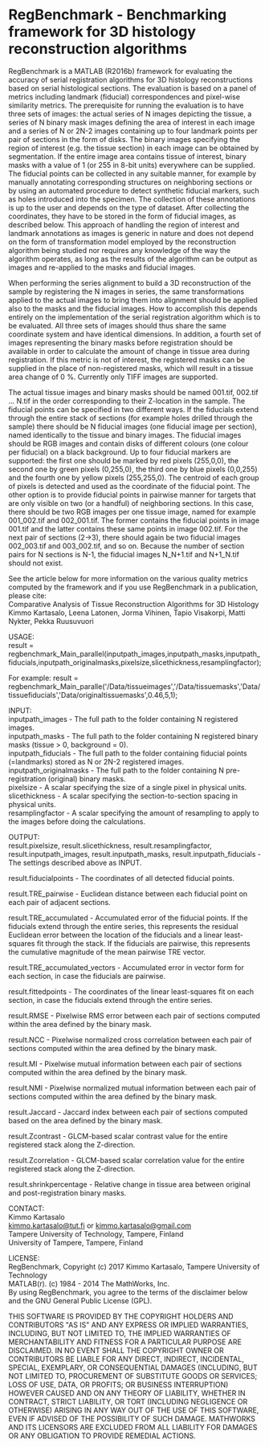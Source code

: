 # RegBenchmark - Benchmarking framework for 3D histology reconstruction algorithms

RegBenchmark is a MATLAB (R2016b) framework for evaluating the accuracy of serial registration algorithms for 3D histology reconstructions based on serial histological sections. The evaluation is based on a panel of metrics including landmark (fiducial) correspondences and pixel-wise similarity metrics. The prerequisite for running the evaluation is to have three sets of images: the actual series of N images depicting the tissue, a series of N binary mask images defining the area of interest in each image and a series of N or 2N-2 images containing up to four landmark points per pair of sections in the form of disks. The binary images specifying the region of interest (e.g. the tissue section) in each image can be obtained by segmentation. If the entire image area contains tissue of interest, binary masks with a value of 1 (or 255 in 8-bit units) everywhere can be supplied. The fiducial points can be collected in any suitable manner, for example by manually annotating corresponding structures on neighboring sections or by using an automated procedure to detect synthetic fiducial markers, such as holes introduced into the specimen. The collection of these annotations is up to the user and depends on the type of dataset. After collecting the coordinates, they have to be stored in the form of fiducial images, as described below. This approach of handling the region of interest and landmark annotations as images is generic in nature and does not depend on the form of transformation model employed by the reconstruction algorithm being studied nor requires any knowledge of the way the algorithm operates, as long as the results of the algorithm can be output as images and re-applied to the masks and fiducial images. 

When performing the series alignment to build a 3D reconstruction of the sample by registering the N images in series, the same transformations applied to the actual images to bring them into alignment should be applied also to the masks and the fiducial images. How to accomplish this depends entirely on the implementation of the serial registration algorithm which is to be evaluated. All three sets of images should thus share the same coordinate system and have identical dimensions. In addition, a fourth set of images representing the binary masks before registration should be available in order to calculate the amount of change in tissue area during registration. If this metric is not of interest, the registered masks can be supplied in the place of non-registered masks, which will result in a tissue area change of 0 %. Currently only TIFF images are supported.

The actual tissue images and binary masks should be named 001.tif, 002.tif ... N.tif in the order corresponding to their Z-location in the sample. The fiducial points can be specified in two different ways. If the fiducials extend through the entire stack of sections (for example holes drilled through the sample) there should be N fiducial images (one fiducial image per section), named identically to the tissue and binary images. The fiducial images should be RGB images and contain disks of different colours (one colour per fiducial) on a black background. Up to four fiducial markers are supported: the first one should be marked by red pixels (255,0,0), the second one by green pixels (0,255,0), the third one by blue pixels (0,0,255) and the fourth one by yellow pixels (255,255,0). The centroid of each group of pixels is detected and used as the coordinate of the fiducial point. The other option is to provide fiducial points in pairwise manner for targets that are only visible on two (or a handful) of neighboring sections. In this case, there should be two RGB images per one tissue image, named for example 001_002.tif and 002_001.tif. The former contains the fiducial points in image 001.tif and the latter contains these same points in image 002.tif. For the next pair of sections (2->3), there should again be two fiducial images 002_003.tif and 003_002.tif, and so on. Because the number of section pairs for N sections is N-1, the fiducial images N_N+1.tif and N+1_N.tif should not exist.

See the article below for more information on the various quality metrics computed by the framework and if you use RegBenchmark in a publication, please cite:  
Comparative Analysis of Tissue Reconstruction Algorithms for 3D Histology  
Kimmo Kartasalo, Leena Latonen, Jorma Vihinen, Tapio Visakorpi, Matti Nykter, Pekka Ruusuvuori

USAGE:  
result = regbenchmark_Main_parallel(inputpath_images,inputpath_masks,inputpath_fiducials,inputpath_originalmasks,pixelsize,slicethickness,resamplingfactor);

For example:
result = regbenchmark_Main_paralle('/Data/tissueimages','/Data/tissuemasks','Data/tissuefiducials','Data/originaltissuemasks',0.46,5,1);

INPUT:  
inputpath_images - The full path to the folder containing N registered images.  
inputpath_masks - The full path to the folder containing N registered binary masks (tissue > 0, background = 0).  
inputpath_fiducials - The full path to the folder containing fiducial points (=landmarks) stored as N or 2N-2 registered images.  
inputpath_originalmasks - The full path to the folder containing N pre-registration (original) binary masks.  
pixelsize - A scalar specifying the size of a single pixel in physical units.  
slicethickness - A scalar specifying the section-to-section spacing in physical units.  
resamplingfactor - A scalar specifying the amount of resampling to apply to the images before doing the calculations.  

OUTPUT:  
result.pixelsize, result.slicethickness, result.resamplingfactor, result.inputpath_images, result.inputpath_masks, result.inputpath_fiducials - The settings described above as INPUT.  

result.fiducialpoints - The coordinates of all detected fiducial points.  

result.TRE_pairwise - Euclidean distance between each fiducial point on each pair of adjacent sections.  

result.TRE_accumulated - Accumulated error of the fiducial points. If the fiducials extend through the entire series, this represents the residual Euclidean error between the location of the fiducials and a linear least-squares fit through the stack. If the fiducials are pairwise, this represents the cumulative magnitude of the mean pairwise TRE vector.  

result.TRE_accumulated_vectors - Accumulated error in vector form for each section, in case the fiducials are pairwise.

result.fittedpoints - The coordinates of the linear least-squares fit on each section, in case the fiducials extend through the entire series.

result.RMSE - Pixelwise RMS error between each pair of sections computed within the area defined by the binary mask.  

result.NCC - Pixelwise normalized cross correlation between each pair of sections computed within the area defined by the binary mask. 

result.MI - Pixelwise mutual information between each pair of sections computed within the area defined by the binary mask.

result.NMI - Pixelwise normalized mutual information between each pair of sections computed within the area defined by the binary mask.

result.Jaccard - Jaccard index between each pair of sections computed based on the area defined by the binary mask. 

result.Zcontrast - GLCM-based scalar contrast value for the entire registered stack along the Z-direction.  

result.Zcorrelation - GLCM-based scalar correlation value for the entire registered stack along the Z-direction.  

result.shrinkpercentage - Relative change in tissue area between original and post-registration binary masks.  

CONTACT:  
Kimmo Kartasalo  
kimmo.kartasalo@tut.fi or kimmo.kartasalo@gmail.com  
Tampere University of Technology, Tampere, Finland  
University of Tampere, Tampere, Finland  

LICENSE:  
RegBenchmark, Copyright (c) 2017 Kimmo Kartasalo, Tampere University of Technology  
MATLAB(r). (c) 1984 - 2014 The MathWorks, Inc.  
By using RegBenchmark, you agree to the terms of the disclaimer below and
the GNU General Public License (GPL).

THIS SOFTWARE IS PROVIDED BY THE COPYRIGHT HOLDERS AND CONTRIBUTORS "AS IS" 
AND ANY EXPRESS OR IMPLIED WARRANTIES, INCLUDING, BUT NOT LIMITED TO, 
THE IMPLIED WARRANTIES OF MERCHANTABILITY AND FITNESS FOR A PARTICULAR 
PURPOSE ARE DISCLAIMED. IN NO EVENT SHALL THE COPYRIGHT OWNER OR CONTRIBUTORS 
BE LIABLE FOR ANY DIRECT, INDIRECT, INCIDENTAL, SPECIAL, EXEMPLARY, OR 
CONSEQUENTIAL DAMAGES (INCLUDING, BUT NOT LIMITED TO, PROCUREMENT OF 
SUBSTITUTE GOODS OR SERVICES; LOSS OF USE, DATA, OR PROFITS; OR BUSINESS INTERRUPTION) 
HOWEVER CAUSED AND ON ANY THEORY OF LIABILITY, WHETHER IN CONTRACT, STRICT LIABILITY, 
OR TORT (INCLUDING NEGLIGENCE OR OTHERWISE) ARISING IN ANY WAY OUT OF THE USE OF THIS 
SOFTWARE, EVEN IF ADVISED OF THE POSSIBILITY OF SUCH DAMAGE. 
MATHWORKS AND ITS LICENSORS ARE EXCLUDED FROM ALL LIABILITY FOR DAMAGES OR 
ANY OBLIGATION TO PROVIDE REMEDIAL ACTIONS.

